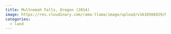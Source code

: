 ```yaml
---
title: Multnomah Falls, Oregon (2014)
image: https://res.cloudinary.com/rama-llama/image/upload/v1610566929/Multnomah_Falls_irgp8a.jpg
categories:
  - land
---
```

